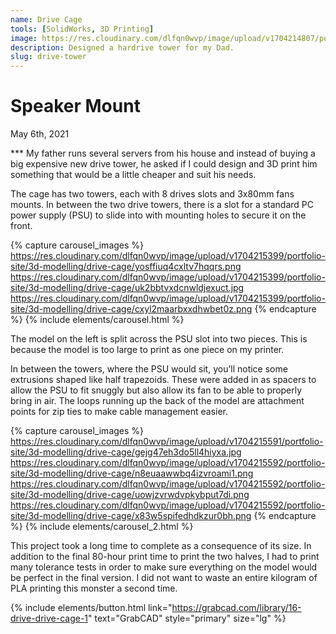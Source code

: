 ```yaml
---
name: Drive Cage
tools: [SolidWorks, 3D Printing]
image: https://res.cloudinary.com/dlfqn0wvp/image/upload/v1704214807/portfolio-site/3d-modelling/drive-cage/mydbjdqdnm61x95nxx60.jpg
description: Designed a hardrive tower for my Dad.
slug: drive-tower
---
```


# Speaker Mount
<p class="post-metadata text-muted">
  May 6th, 2021
</p>
***
My father runs several servers from his house and instead of buying a big expensive new drive tower, he asked if I could design and 3D print him something that would be a little cheaper and suit his needs.

The cage has two towers, each with 8 drives slots and 3x80mm fans mounts. In between the two drive towers, there is a slot for a standard PC power supply (PSU) to slide into with mounting holes to secure it on the front.

{% capture carousel_images %}
https://res.cloudinary.com/dlfqn0wvp/image/upload/v1704215399/portfolio-site/3d-modelling/drive-cage/yosffiuq4cxltv7hqqrs.png
https://res.cloudinary.com/dlfqn0wvp/image/upload/v1704215399/portfolio-site/3d-modelling/drive-cage/uk2bbtvxdcnwldjexuct.jpg
https://res.cloudinary.com/dlfqn0wvp/image/upload/v1704215399/portfolio-site/3d-modelling/drive-cage/cxyl2maarbxxdhwbet0z.png
{% endcapture %}
{% include elements/carousel.html %}

The model on the left is split across the PSU slot into two pieces. This is because the model is too large to print as one piece on my printer. 

In between the towers, where the PSU would sit, you’ll notice some extrusions shaped like half trapezoids. These were added in as spacers to allow the PSU to fit snuggly but also allow its fan to be able to properly bring in air. The loops running up the back of the model are attachment points for zip ties to make cable management easier.

{% capture carousel_images %}
https://res.cloudinary.com/dlfqn0wvp/image/upload/v1704215591/portfolio-site/3d-modelling/drive-cage/gejg47eh3do5ll4hiyxa.jpg
https://res.cloudinary.com/dlfqn0wvp/image/upload/v1704215592/portfolio-site/3d-modelling/drive-cage/n8euaawwbq4izvroami1.png
https://res.cloudinary.com/dlfqn0wvp/image/upload/v1704215592/portfolio-site/3d-modelling/drive-cage/uowjzvrwdvpkybput7di.png
https://res.cloudinary.com/dlfqn0wvp/image/upload/v1704215592/portfolio-site/3d-modelling/drive-cage/x83w5spifedhdkzur0bh.png
{% endcapture %}
{% include elements/carousel_2.html %}

This project took a long time to complete as a consequence of its size.  In addition to the final 80-hour print time to print the two halves, I had to print many tolerance tests in order to make sure everything on the model would be perfect in the final version. I did not want to waste an entire kilogram of PLA printing this monster a second time.

{% include elements/button.html link="https://grabcad.com/library/16-drive-drive-cage-1" text="GrabCAD" style="primary" size="lg" %}